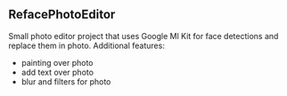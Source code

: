 ## RefacePhotoEditor
Small photo editor project that uses Google Ml Kit for face detections and replace them in photo.
Additional features:
- painting over photo
- add text over photo
- blur and filters for photo
